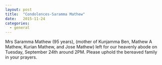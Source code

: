 ```yaml
---
layout: post
title:  "Condolences-Saramma Mathew"
date:   2015-11-24
categories: 
  - general
---
```


Mrs Saramma Mathew (95 years), (mother of Kunjamma Ben, Mathew A Mathew, Kurian Mathew, and Jose Mathew) left for our heavenly abode on Tuesday, September 24th around 2PM.  Please uphold the bereaved family in your prayers. 